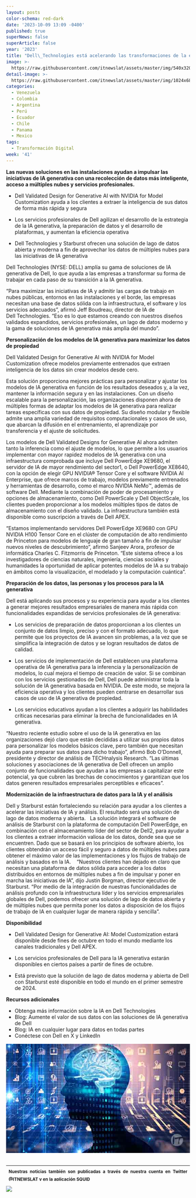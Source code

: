 ```yaml
---
layout: posts
color-schema: red-dark
date: '2023-10-09 13:09 -0400'
published: true
superNews: false
superArticle: false
year: '2023'
title: "Dell\_Technologies está acelerando las transformaciones de la empresa con la gama de IA generativa\_"
image: >-
  https://raw.githubusercontent.com/itnewslat/assets/master/img/540x320/Inteligencia-Artificial-digital-p.jpg
detail-image: >-
  https://raw.githubusercontent.com/itnewslat/assets/master/img/1024x680/Inteligencia-Artificial-digital-g.jpg
categories:
  - Venezuela
  - Colombia
  - Argentina
  - Perú
  - Ecuador
  - Chile
  - Panama
  - Mexico
tags:
  - Transformación Digital
week: '41'
---
```

**Las nuevas soluciones en las instalaciones ayudan a impulsar las iniciativas de IA generativa con una recolección de datos más inteligente, acceso a múltiples nubes y servicios profesionales.**

- Dell Validated Design for Generative AI with NVIDIA for Model Customization ayuda a los clientes a extraer la inteligencia de sus datos de forma más rápida y segura

- Los servicios profesionales de Dell agilizan el desarrollo de la estrategia de la IA generativa, la preparación de datos y el desarrollo de plataformas, y aumentan la eficiencia operativa

-  Dell Technologies y Starburst ofrecen una solución de lago de datos abierta y moderna a fin de aprovechar los datos de múltiples nubes para las iniciativas de IA generativa

Dell Technologies (NYSE: DELL) amplía su gama de soluciones de IA generativa de Dell, lo que ayuda a las empresas a transformar su forma de trabajar en cada paso de su transición a la IA generativa.

“Para maximizar las iniciativas de IA y admitir las cargas de trabajo en nubes públicas, entornos en las instalaciones y el borde, las empresas necesitan una base de datos sólida con la infraestructura, el software y los servicios adecuados”, afirmó Jeff Boudreau, director de IA de Dell Technologies. “Eso es lo que estamos creando con nuestros diseños validados expandidos, servicios profesionales, un lago de datos moderno y la gama de soluciones de IA generativa más amplia del mundo”.

**Personalización de los modelos de IA generativa para maximizar los datos de propiedad**

Dell Validated Design for Generative AI with NVIDIA for Model Customization ofrece modelos previamente entrenados que extraen inteligencia de los datos sin crear modelos desde cero. 

Esta solución proporciona mejores prácticas para personalizar y ajustar los modelos de IA generativa en función de los resultados deseados y, a la vez, mantener la información segura y en las instalaciones. Con un diseño escalable para la personalización, las organizaciones disponen ahora de múltiples formas de adaptar los modelos de IA generativa para realizar tareas específicas con sus datos de propiedad. Su diseño modular y flexible admite una amplia variedad de requisitos computacionales y casos de uso, que abarcan la difusión en el entrenamiento, el aprendizaje por transferencia y el ajuste de solicitudes.

Los modelos de Dell Validated Designs for Generative AI ahora admiten tanto la inferencia como el ajuste de modelos, lo que permite a los usuarios implementar con mayor rapidez modelos de IA generativa con una infraestructura comprobada que incluye Dell PowerEdge XE9680, el servidor de IA de mayor rendimiento del sector1, o Dell PowerEdge XE8640, con la opción de elegir GPU NVIDIA® Tensor Core y el software NVIDIA AI Enterprise, que ofrece marcos de trabajo, modelos previamente entrenados y herramientas de desarrollo, como el marco NVIDIA NeMo™, además de software Dell. Mediante la combinación de poder de procesamiento y opciones de almacenamiento, como Dell PowerScale y Dell ObjectScale, los clientes pueden proporcionar a los modelos múltiples tipos de datos de almacenamiento con el diseño validado. La infraestructura también está disponible como suscripción a través de Dell APEX.

“Estamos implementando servidores Dell PowerEdge XE9680 con GPU NVIDIA H100 Tensor Core en el clúster de computación de alto rendimiento de Princeton para modelos de lenguaje de gran tamaño a fin de impulsar nuevos niveles de descubrimiento”, afirmó Sanjeev Arora, profesor de informática Charles C. Fitzmorris de Princeton. “Este sistema ofrece a los investigadores de ciencias naturales, ingeniería, ciencias sociales y humanidades la oportunidad de aplicar potentes modelos de IA a su trabajo en ámbitos como la visualización, el modelado y la computación cuántica”.

**Preparación de los datos, las personas y los procesos para la IA generativa**

Dell está aplicando sus procesos y su experiencia para ayudar a los clientes a generar mejores resultados empresariales de manera más rápida con funcionalidades expandidas de servicios profesionales de IA generativa:

- Los servicios de preparación de datos proporcionan a los clientes un conjunto de datos limpio, preciso y con el formato adecuado, lo que permite que los proyectos de IA avancen sin problemas, a la vez que se simplifica la integración de datos y se logran resultados de datos de calidad.

- Los servicios de implementación de Dell establecen una plataforma operativa de IA generativa para la inferencia y la personalización de modelos, lo cual mejora el tiempo de creación de valor. Si se combinan con los servicios gestionados de Dell, Dell puede administrar toda la solución de IA generativa basada en NVIDIA. De este modo, se mejora la eficiencia operativa y los clientes pueden centrarse en desarrollar sus casos de uso de IA generativa de propiedad.

- Los servicios educativos ayudan a los clientes a adquirir las habilidades críticas necesarias para eliminar la brecha de funcionalidades en IA generativa.

“Nuestro reciente estudio sobre el uso de la IA generativa en las organizaciones dejó claro que están decididas a utilizar sus propios datos para personalizar los modelos básicos clave, pero también que necesitan ayuda para preparar sus datos para dicho trabajo”, afirmó Bob O’Donnell, presidente y director de análisis de TECHnalysis Research. “Las últimas soluciones y asociaciones de IA generativa de Dell ofrecen un amplio conjunto de funcionalidades que ayudan a las empresas a capitalizar este potencial, ya que cubren las brechas de conocimientos y garantizan que los datos generen resultados empresariales perceptibles e eficaces”.

**Modernización de la infraestructura de datos para la IA y el análisis**

Dell y Starburst están fortaleciendo su relación para ayudar a los clientes a acelerar las iniciativas de IA y análisis. El resultado será una solución de lago de datos moderna y abierta.
 
La solución integrará el software de análisis de Starburst con la plataforma de computación Dell PowerEdge, en combinación con el almacenamiento líder del sector de Dell2, para ayudar a los clientes a extraer información valiosa de los datos, donde sea que se encuentren. Dado que se basará en los principios de software abierto, los clientes obtendrán un acceso fácil y seguro a datos de múltiples nubes para obtener el máximo valor de las implementaciones y los flujos de trabajo de análisis y basados en la IA. 
 
“Nuestros clientes han dejado en claro que necesitan una plataforma de datos sólida para acceder a los datos distribuidos en entornos de múltiples nubes a fin de impulsar y poner en marcha las iniciativas de IA”, dijo Justin Borgman, director ejecutivo de Starburst. “Por medio de la integración de nuestras funcionalidades de análisis profundo con la infraestructura líder y los servicios empresariales globales de Dell, podemos ofrecer una solución de lago de datos abierta y de múltiples nubes que permita poner los datos a disposición de los flujos de trabajo de IA en cualquier lugar de manera rápida y sencilla”.

**Disponibilidad**

- Dell Validated Design for Generative AI: Model Customization estará disponible desde fines de octubre en todo el mundo mediante los canales tradicionales y Dell APEX.

- Los servicios profesionales de Dell para la IA generativa estarán disponibles en ciertos países a partir de fines de octubre.

- Está previsto que la solución de lago de datos moderna y abierta de Dell con Starburst esté disponible en todo el mundo en el primer semestre de 2024.


**Recursos adicionales**

- Obtenga más información sobre la IA en Dell Technologies
- Blog: Aumente el valor de sus datos con las soluciones de IA generativa de Dell
- Blog: IA en cualquier lugar para datos en todas partes
- Conéctese con Dell en X y LinkedIn

![](https://raw.githubusercontent.com/itnewslat/assets/master/img/540x320/Inteligencia-Artificial-digital-p.jpg)
 
<table style="height: 42px;" width="569">
<tbody>
<tr>
<td style="text-align: justify;"><sub><strong>Nuestras noticias también son publicadas a través de nuestra cuenta en Twitter <a href="https://twitter.com/itnewslat?lang=es">@ITNEWSLAT</a> y en la aplicación <a href="https://squidapp.co/en/">SQUID</a></strong></sub></td>
</tr>
</tbody>
</table>

<img src="https://tracker.metricool.com/c3po.jpg?hash=56f88a41e39ab42c063cc51676587a04"/>